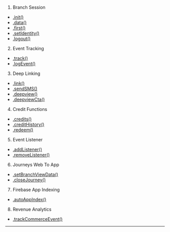 1. Branch Session
  + [.init()](#initbranch_key-options-callback)
  + [.data()](#datacallback)
  + [.first()](#firstcallback)
  + [.setIdentity()](#setidentityidentity-callback)
  + [.logout()](#logoutcallback)

2. Event Tracking
  + [.track()](#trackevent-metadata-callback)
  + [.logEvent()](#logeventevent-event_data_and_custom_data-content_items-callback)

3. Deep Linking
  + [.link()](#linkdata-callback)
  + [.sendSMS()](#sendsmsphone-linkdata-options-callback)
  + [.deepview()](#deepviewdata-options-callback)
  + [.deepviewCta()](#deepviewcta)

4. Credit Functions
  + [.credits()](#creditscallback)
  + [.creditHistory()](#credithistoryoptions-callback)
  + [.redeem()](#redeemamount-bucket-callback)

5. Event Listener
  + [.addListener()](#addlistenerevent-listener)
  + [.removeListener()](#removelistenerlistener)

6. Journeys Web To App
  + [.setBranchViewData()](#setbranchviewdatadata)
  + [.closeJourney()](#closejourneycallback)

7. Firebase App Indexing
  + [.autoAppIndex()](#autoappindexdata-callback)

8. Revenue Analytics
  + [.trackCommerceEvent()](#trackcommerceeventevent-commerce_data-metadata-callback)

___
